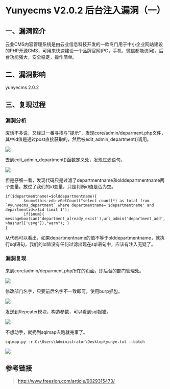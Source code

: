 Yunyecms V2.0.2 后台注入漏洞（一）
==================================

一、漏洞简介
------------

云业CMS内容管理系统是由云业信息科技开发的一款专门用于中小企业网站建设的PHP开源CMS，可用来快速建设一个品牌官网(PC，手机，微信都能访问)，后台功能强大，安全稳定，操作简单。

二、漏洞影响
------------

yunyecms 2.0.2

三、复现过程
------------

### 漏洞分析

废话不多说，又经过一番寻找与"提示"，发现core/admin/deparment.php文件，其中id值是通过post直接获取的，然后被edit\_admin\_department()调用。

![](/Users/aresx/Documents/VulWiki/.resource/YunyecmsV2.0.2后台注入漏洞(一)/media/rId25.png)

去到edit\_admin\_department()函数定义处，发现过滤语句。

![](/Users/aresx/Documents/VulWiki/.resource/YunyecmsV2.0.2后台注入漏洞(一)/media/rId26.png)

但是仔细一看，发现代码只是过滤了departmentname和olddepartmentname两个变量，放过了我们的id变量，只是判断id值是否为空。

    if($departmentname!=$olddepartmentname){
            $num=$this->db->GetCount("select count(*) as total from `#yunyecms_department` where departmentname='$departmentname' and departmentid<>$id limit 1");
            if($num){ messagebox(Lan('department_already_exist'),url_admin('department_add','','',$this->hashurl['usvg']),"warn"); }
    }

从代码可以看出，如果departmentname的值不等于olddepartmentname，就执行sql语句，我们的id值没有任何过滤出现在sql语句中，应该有注入无疑了。

### 漏洞复现

来到core/admin/deparment.php所在的页面，即后台的部门管理处。

![](/Users/aresx/Documents/VulWiki/.resource/YunyecmsV2.0.2后台注入漏洞(一)/media/rId28.png)

修改部门名字，只要前后名字不一致即可，使用burp抓包。

![](/Users/aresx/Documents/VulWiki/.resource/YunyecmsV2.0.2后台注入漏洞(一)/media/rId29.png)

发送到Repeater模块，构造参数，可以看到sql报错。

![](/Users/aresx/Documents/VulWiki/.resource/YunyecmsV2.0.2后台注入漏洞(一)/media/rId30.png)

不想动手，就扔到sqlmap去跑就完事了。

    sqlmap.py -r C:\Users\Administrator\Desktop\yunye.txt --batch

![](/Users/aresx/Documents/VulWiki/.resource/YunyecmsV2.0.2后台注入漏洞(一)/media/rId31.png)

参考链接
--------

> http://www.freesion.com/article/9029315473/

